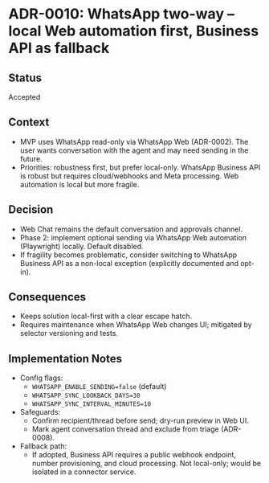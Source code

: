 # ADR-0010: WhatsApp two-way – local Web automation first, Business API as fallback


## Status
Accepted


## Context
- MVP uses WhatsApp read-only via WhatsApp Web (ADR-0002). The user wants conversation with the agent and may need sending in the future.
- Priorities: robustness first, but prefer local-only. WhatsApp Business API is robust but requires cloud/webhooks and Meta processing. Web automation is local but more fragile.


## Decision
- Web Chat remains the default conversation and approvals channel.
- Phase 2: implement optional sending via WhatsApp Web automation (Playwright) locally. Default disabled.
- If fragility becomes problematic, consider switching to WhatsApp Business API as a non-local exception (explicitly documented and opt-in).


## Consequences
- Keeps solution local-first with a clear escape hatch.
- Requires maintenance when WhatsApp Web changes UI; mitigated by selector versioning and tests.


## Implementation Notes
- Config flags:
  - `WHATSAPP_ENABLE_SENDING=false` (default)
  - `WHATSAPP_SYNC_LOOKBACK_DAYS=30`
  - `WHATSAPP_SYNC_INTERVAL_MINUTES=10`
- Safeguards:
  - Confirm recipient/thread before send; dry-run preview in Web UI.
  - Mark agent conversation thread and exclude from triage (ADR-0008).
- Fallback path:
  - If adopted, Business API requires a public webhook endpoint, number provisioning, and cloud processing. Not local-only; would be isolated in a connector service.


